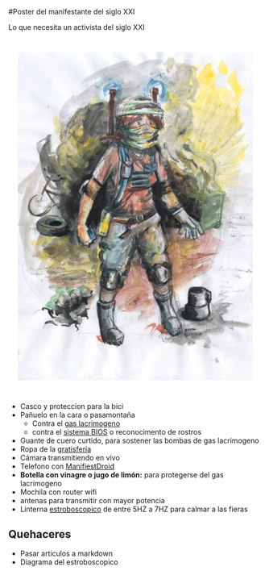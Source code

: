 #Poster del manifestante del siglo XXI

Lo que necesita un activista del siglo XXI

![Poster](poster/poster_revolucionario_de_accion_chico.png)

* Casco y proteccion para la bici
* Pañuelo en la cara o pasamontaña
  * Contra el [gas lacrimogeno](GAS.md)
  * contra el [sistema BIOS](SIBIOS.md) o reconocimento de rostros
* Guante de cuero curtido, para sostener las bombas de gas lacrimogeno
* Ropa de la [gratisferia](Gratiferia.md)
* Cámara transmitiendo en vivo
* Telefono con [ManifiestDroid](manifiestdroid/)
* **Botella con vinagre o jugo de limón:** para protegerse del gas lacrimogeno
* Mochila con router wifi
 * antenas para transmitir con mayor potencia
* Linterna [estroboscopico](https://www.instructables.com/id/Stop-Time-with-an-LED-Stroboscope/?ALLSTEPS) de entre 5HZ a 7HZ para calmar a las fieras

## Quehaceres

* Pasar articulos a markdown
* Diagrama del estroboscopico
